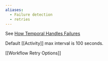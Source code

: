 ```yaml
---
aliases:
  - Failure detection
  - retries
---
```

See [How Temporal Handles Failures](https://docs.temporal.io/encyclopedia/event-history/event-history-dotnet#How-History-Replay-Provides-Durable-Execution)

Default [[Activity]] max interval is 100 seconds.

[[Workflow Retry Options]]
